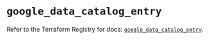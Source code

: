 # `google_data_catalog_entry`

Refer to the Terraform Registry for docs: [`google_data_catalog_entry`](https://registry.terraform.io/providers/hashicorp/google/5.41.0/docs/resources/data_catalog_entry).
